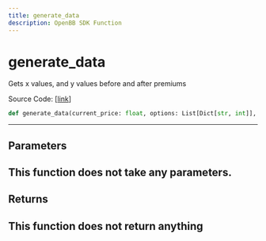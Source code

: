 ```yaml
---
title: generate_data
description: OpenBB SDK Function
---
```


# generate_data

Gets x values, and y values before and after premiums

Source Code: [[link](https://github.com/OpenBB-finance/OpenBBTerminal/tree/main/openbb_terminal/stocks/options/yfinance_model.py#L287)]
```python
def generate_data(current_price: float, options: List[Dict[str, int]], underlying: int) -> Tuple[List[float], List[float], List[float]]
```
---
## Parameters
This function does not take any parameters.
---
## Returns
This function does not return anything
---

